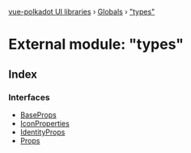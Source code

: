 [vue-polkadot UI libraries](../README.md) › [Globals](../globals.md) › ["types"](_types_.md)

# External module: "types"

## Index

### Interfaces

* [BaseProps](../interfaces/_types_.baseprops.md)
* [IconProperties](../interfaces/_types_.iconproperties.md)
* [IdentityProps](../interfaces/_types_.identityprops.md)
* [Props](../interfaces/_types_.props.md)
